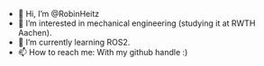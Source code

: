 - 👋 Hi, I’m @RobinHeitz
- 👀 I’m interested in mechanical engineering (studying it at RWTH Aachen).
- 🌱 I’m currently learning ROS2.
- 📫 How to reach me: With my github handle :)

<!---
RobinHeitz/RobinHeitz is a ✨ special ✨ repository because its `README.md` (this file) appears on your GitHub profile.
You can click the Preview link to take a look at your changes.
--->
